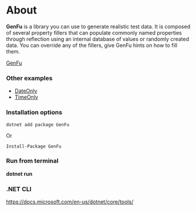# About

**GenFu** is a library you can use to generate realistic test data. It is composed of several property fillers that can populate commonly named properties through reflection using an internal database of values or randomly created data. You can override any of the fillers, give GenFu hints on how to fill them.

[GenFu](https://github.com/MisterJames/GenFu)

### Other examples

- [DateOnly](https://docs.microsoft.com/en-us/dotnet/api/system.dateonly?view=net-6.0)
- [TimeOnly](https://docs.microsoft.com/en-us/dotnet/api/system.timeonly?view=net-6.0)


### Installation options

```
dotnet add package GenFu
```

Or

```
Install-Package GenFu
```

### Run from terminal

**dotnet run**

### .NET CLI

https://docs.microsoft.com/en-us/dotnet/core/tools/
